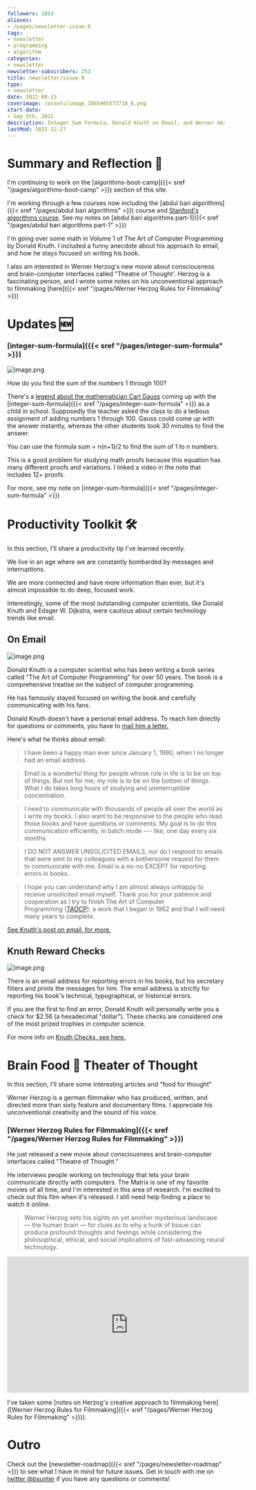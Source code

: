 ```yaml
---
followers: 1033
aliases:
- /pages/newsletter-issue-8
tags:
- newsletter
- programming
- algorithm
categories:
- newsletter
newsletter-subscribers: 253
title: newsletter/issue-8
type:
- newsletter
date: 2022-08-23
coverimage: /assets/image_1665465573710_0.png
start-date:
- Sep 5th, 2022
description: Integer Sum Formula, Donald Knuth on Email, and Werner Herzog
lastMod: 2022-12-27
---
```

# Summary and Reflection 🤔

I'm continuing to work on the [algorithms-boot-camp]({{< sref "/pages/algorithms-boot-camp" >}}) section of this site.

I'm working through a few courses now including the [abdul bari algorithms]({{< sref "/pages/abdul bari algorithms" >}}) course and [Stanford's algorithms course](https://stanford-cs161.github.io/winter2021/lectures/). See my notes on [abdul bari algorithms part-1]({{< sref "/pages/abdul bari algorithms part-1" >}})

I'm going over some math in Volume 1 of The Art of Computer Programming by Donald Knuth. I included a funny anecdote about his approach to email, and how he stays focused on writing his book.

I also am interested in Werner Herzog's new movie about consciousness and brain-computer interfaces called "Theatre of Thought'. Herzog is a fascinating person, and I wrote some notes on his unconventional approach to filmmaking [here]({{< sref "/pages/Werner Herzog Rules for Filmmaking" >}})

# Updates 🆕

### [integer-sum-formula]({{< sref "/pages/integer-sum-formula" >}})

![image.png](/assets/image_1665465573710_0.png)

How do you find the sum of the numbers 1 through 100?

There's a [legend about the mathematician Carl Gauss](https://www.americanscientist.org/article/gausss-day-of-reckoning) coming up with the [integer-sum-formula]({{< sref "/pages/integer-sum-formula" >}}) as a child in school. Supposedly the teacher asked the class to do a tedious assignment of adding numbers 1 through 100. Gauss could come up with the answer instantly, whereas the other students took 30 minutes to find the answer.

You can use the formula sum = n(n+1)/2 to find the sum of 1 to n numbers.

This is a good problem for studying math proofs because this equation has many different proofs and variations. I linked a video in the note that includes 12+ proofs.

For more, see my note on [integer-sum-formula]({{< sref "/pages/integer-sum-formula" >}})

# Productivity Toolkit 🛠️

In this section, I'll share a productivity tip I've learned recently.

We live in an age where we are constantly bombarded by messages and interruptions.

We are more connected and have more information than ever, but it's almost impossible to do deep, focused work.

Interestingly, some of the most outstanding computer scientists, like Donald Knuth and Edsger W. Dijkstra, were cautious about certain technology trends like email.

## On Email

![image.png](/assets/image_1665467044511_0.png)

Donald Knuth is a computer scientist who has been writing a book series called "The Art of Computer Programming" for over 50 years. The book is a comprehensive treatise on the subject of computer programming.

He has famously stayed focused on writing the book and carefully communicating with his fans.

Donald Knuth doesn't have a personal email address. To reach him directly for questions or comments, you have to [mail him a letter.](https://www-cs-faculty.stanford.edu/~knuth/email.html)

Here's what he thinks about email:

> I have been a happy man ever since January 1, 1990, when I no longer had an email address.

> Email is a wonderful thing for people whose role in life is to be on top of things. But not for me; my role is to be on the bottom of things. What I do takes long hours of studying and uninterruptible concentration.

> I need to communicate with thousands of people all over the world as I write my books. I also want to be responsive to the people who read those books and have questions or comments. My goal is to do this communication efficiently, in batch mode --- like, one day every six months

> I DO NOT ANSWER UNSOLICITED EMAILS, nor do I respond to emails that were sent to my colleagues with a bothersome request for them to communicate with me. Email is a no-no EXCEPT for reporting errors in books.

> I hope you can understand why I am almost always unhappy to receive unsolicited email myself. Thank you for your patience and cooperation as I try to finish The Art of Computer Programming ([TAOCP](https://www-cs-faculty.stanford.edu/~knuth/taocp.html)), a work that I began in 1962 and that I will need many years to complete.

[See Knuth's post on email, for more.](https://www-cs-faculty.stanford.edu/~knuth/email.html)

## Knuth Reward Checks

![image.png](/assets/image_1665466908028_0.png)

There is an email address for reporting errors in his books, but his secretary filters and prints the messages for him. The email address is strictly for reporting his book's technical, typographical, or historical errors.

If you are the first to find an error, Donald Knuth will personally write you a check for $2.56 (a hexadecimal "dollar"). These checks are considered one of the most prized trophies in computer science.

For more info on [Knuth Checks, see here.](https://en.wikipedia.org/wiki/Knuth_reward_check)

# Brain Food 🧠 Theater of Thought

In this section, I'll share some interesting articles and "food for thought"

Werner Herzog is a german filmmaker who has produced, written, and directed more than sixty feature and documentary films. I appreciate his unconventional creativity and the sound of his voice.

### [Werner Herzog Rules for Filmmaking]({{< sref "/pages/Werner Herzog Rules for Filmmaking" >}})

He just released a new movie about consciousness and brain-computer interfaces called "Theatre of Thought."

He interviews people working on technology that lets your brain communicate directly with computers. The Matrix is one of my favorite movies of all time, and I'm interested in this area of research. I'm excited to check out this film when it's released. I still need help finding a place to watch it online.

> Werner Herzog sets his sights on yet another mysterious landscape — the human brain — for clues as to why a hunk of tissue can produce profound thoughts and feelings while considering the philosophical, ethical, and social implications of fast-advancing neural technology.

<iframe width="560" height="315" src="https://www.youtube.com/embed/9P0nHSKwWMU" title="YouTube video player" frameborder="0" allow="accelerometer; autoplay; clipboard-write; encrypted-media; gyroscope; picture-in-picture" allowfullscreen></iframe>

I've taken some [notes on Herzog's creative approach to filmmaking here]([Werner Herzog Rules for Filmmaking]({{< sref "/pages/Werner Herzog Rules for Filmmaking" >}})).

# Outro

Check out the [newsletter-roadmap]({{< sref "/pages/newsletter-roadmap" >}}) to see what I have in mind for future issues. Get in touch with me on [twitter @bsunter](https://twitter.com) if you have any questions or comments!
